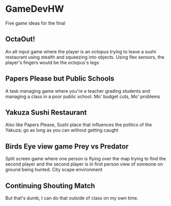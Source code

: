 # GameDevHW
Five game ideas for the final

## OctaOut!

An alt input game where the player is an octopus trying to leave a sushi restaurant using stealth and squeezing into objects. Using flex sensors, the player's fingers would be the octopus's legs

## Papers Please but Public Schools

A task managing game where you're a teacher grading students and managing a class in a poor public school. Mo' budget cuts, Mo' problems

## Yakuza Sushi Restaurant

Also like Papers Please, Sushi place that influences the politics of the Yakuza; go as long as you can without getting caught

## Birds Eye view game Prey vs Predator

Split screen game where one person is flying over the map trying to find the second player and the second player is in first person view of someone on ground being hunted. City scape environment

## Continuing Shouting Match

But that's dumb, I can do that outside of class on my own time.
